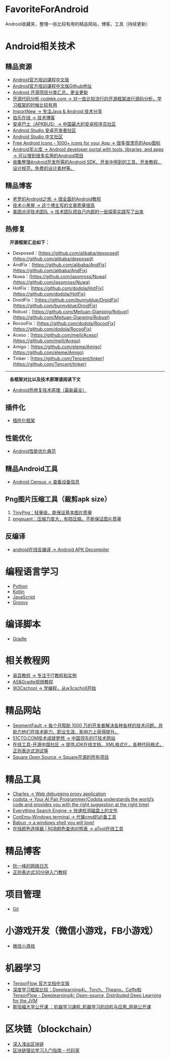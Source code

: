 # FavoriteForAndroid
Android收藏夹，整理一些比较有用的精品网站，博客，工具（持续更新）

# Android相关技术
## 精品资源
- [Android官方培训课程中文版](http://hukai.me/android-training-course-in-chinese/index.html)
- [Android官方培训课程中文版Github地址](https://github.com/PopFisher/android-training-course-in-chinese)
- [Android 开源项目分类汇总，更全更新](https://github.com/PopFisher/android-open-project)
- [开源代码分析 codekk.com -> 对一些比较流行的开源框架进行源码分析，学习框架的时候比较有用](http://p.codekk.com/)
- [ImportNew -> 专注Java & Android 技术分享](http://www.importnew.com/)
- [伯乐在线 -> 技术博客](http://blog.jobbole.com/category/android/)
- [安卓巴士（APKBUS）-> 中国最大的安卓程序员社区](http://www.apkbus.com/)
- [Android Studio 安卓开发者社区](http://ask.android-studio.org/?/explore/)
- [Android Studio 中文社区](http://www.android-studio.org/)
- [Free Android Icons - 1000+ icons for your App -> 很多很漂亮的App图标](http://www.icons4android.com/)
- [Android军火库 -> Android developer portal with tools, libraries, and apps -> 可以搜到很多实用的Android项目](https://android-arsenal.com/)
- [收集整理Android开发所需的Android SDK、开发中用到的工具、开发教程、设计规范，免费的设计素材等。](https://github.com/inferjay/AndroidDevTools)
## 精品博客
- [老罗的Android之旅 -> 很全面的Android教程](http://blog.csdn.net/luoshengyang?viewmode=contents)
- [技术小黑屋 -> 这个博主写的文章质量很高](http://droidyue.com/)
- [美团点评技术团队 -> 技术团队把自己内部的一些探索实践写了出来](https://tech.meituan.com/)

## 热修复
&emsp;**开源框架汇总如下：**

- Dexposed：[https://github.com/alibaba/dexposed](https://github.com/alibaba/dexposed)
- AndFix：[https://github.com/alibaba/AndFix](https://github.com/alibaba/AndFix)
- Nuwa：[https://github.com/jasonross/Nuwa](https://github.com/jasonross/Nuwa)
- HotFix：[https://github.com/dodola/HotFix](https://github.com/dodola/HotFix)
- DroidFix：[https://github.com/bunnyblue/DroidFix](https://github.com/bunnyblue/DroidFix)
- Robust：[https://github.com/Meituan-Dianping/Robust](https://github.com/Meituan-Dianping/Robust)
- RocooFix：[https://github.com/dodola/RocooFix](https://github.com/dodola/RocooFix)
- Aceso：[https://github.com/meili/Aceso](https://github.com/meili/Aceso)
- Amigo：[https://github.com/eleme/Amigo](https://github.com/eleme/Amigo)
- Tinker：[https://github.com/Tencent/tinker](https://github.com/Tencent/tinker)

----------
&emsp;**各框架对比以及技术原理请阅读下文**

- [Android热修复技术原理（最新最全）](https://github.com/PopFisher/FavoriteForAndroid/blob/master/Android%E7%83%AD%E4%BF%AE%E5%A4%8D%E6%8A%80%E6%9C%AF%E5%8E%9F%E7%90%86%EF%BC%88%E6%9C%80%E6%96%B0%E6%9C%80%E5%85%A8%EF%BC%89.md)

## 插件化
- [插件化框架](https://github.com/PopFisher/FavoriteForAndroid/blob/master/Plugin.md)

## 性能优化
- [Android性能优化典范](http://hukai.me/)

## 精品Android工具
- [Android Census -> 查看设备信息](https://census.tsyrklevich.net/devices)

## Png图片压缩工具（裁剪apk size）
1. [TinyPng：轻量级，能保证基本图片质量](https://tinypng.com/ "TinyPng")
2. [pngquant：压缩力度大，有损压缩，不能保证图片质量](https://pngquant.org/ "pngquant")

## 反编译
- [android在线反编译 -> Android APK Decompiler](http://www.decompileandroid.com/)

# 编程语言学习
- [Python](https://github.com/PopFisher/FavoriteForAndroid/blob/master/Python.md)
- [Kotlin](https://github.com/PopFisher/FavoriteForAndroid/blob/master/Kotlin.md)
- [JavaScript](https://github.com/PopFisher/FavoriteForAndroid/blob/master/JavaScript.md)
- [Groovy](https://github.com/PopFisher/FavoriteForAndroid/blob/master/Groovy.md)

# 编译脚本
- [Gradle](https://github.com/PopFisher/FavoriteForAndroid/blob/master/Gradle.md)

# 相关教程网
- [易百教程 -> 专注于IT教程和实例](http://www.yiibai.com/)
- [AS&Gradle视频教程](http://ask.android-studio.org/?/explore/category-video)
- [W3Cschool -> 学编程，从w3cscholl开始](https://www.w3cschool.cn/)

# 精品网站
- [SegmentFault -> 每个月帮助 1000 万的开发者解决各种各样的技术问题。并助力他们在技术能力、职业生涯、影响力上获得提升。](https://segmentfault.com/)
- [51CTO.COM技术成就梦想 -> 中国领先的IT技术网站](http://www.51cto.com/)
- [在线工具-开源中国社区 -> 提供JDK在线文档，XML格式化，各种代码格式，正则表达式测试等](http://tool.oschina.net/)
- [Square Open Source -> Square开源的所有项目](http://square.github.io/)

# 精品工具
- [Charles -> Web debugging proxy application](https://www.charlesproxy.com/)
- [codota -> Your AI Pair Programmer(Codota understands the world’s code and provides you with the right suggestion at the right time)](https://www.codota.com/)
- [Everything Search Engine -> 快速检测磁盘上的文件](http://www.voidtools.com/)
- [ConEmu-Windows terminal -> 代替cmd的必备工具](https://conemu.github.io/)
- [Babun -> a windows shell you will love!](http://babun.github.io/)
- [在线颜色选择器 | RGB颜色查询对照表 -> aTool在线工具](http://www.atool.org/colorpicker.php)

# 精品博客
- [阮一峰的网络日志](http://www.ruanyifeng.com/blog/)
- [正则表达式30分钟入门教程](http://deerchao.net/tutorials/regex/regex.htm)

# 项目管理
- [Git](https://github.com/PopFisher/FavoriteForAndroid/blob/master/Git.md)

# 小游戏开发（微信小游戏，FB小游戏）
- [微信小游戏](https://github.com/PopFisher/FavoriteForAndroid/blob/master/LightGames.md)
 
# 机器学习
- [TensorFlow 官方文档中文版](http://tensorfly.cn/tfdoc/get_started/introduction.html)
- [深度学习框架比较：Deeplearning4j、Torch、Theano、Caffe和TensorFlow - Deeplearning4j: Open-source, Distributed Deep Learning for the JVM](https://deeplearning4j.org/cn/zh-compare-dl4j-torch7-pylearn)
- [斯坦福大学公开课 ：机器学习课程_机器学习的动机与应用_网易公开课](http://open.163.com/movie/2008/1/M/C/M6SGF6VB4_M6SGHFBMC.html)

# 区块链（blockchain）
- [深入浅出区块链](https://learnblockchain.cn/)
- [区块链理论学习入门指南 – 代码家](https://daimajia.com/2017/08/24/how-to-start-blockchain-learning)